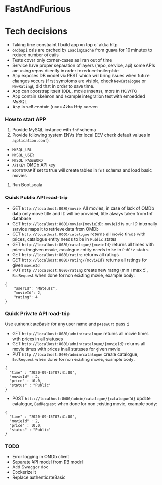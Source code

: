 # FastAndFurious

# Tech decisions
* Taking time constraint I build app on top of akka http
* `omdbapi` cals are cached by `LoadingCache` from guava for 10 minutes to reduce number of calls
* Tests cover only corner-cases as I ran out of time     
* Service have proper separation of layers (repo, service, api) some APIs are using repos directly in order to reduce boilerplate
* App exposes DB model via REST which will bring issues when future changes occurs (first symptoms are visible, check `NewCatalogue` or `NewRating`), did that in order to save time.
* App can bootstrap itself (DDL, movie inserts), more in HOWTO
* App contain skeleton and example integration test with embedded MySQL
* App is self contain (uses Akka.Http server).

### How to start APP
1) Provide MySQL instance with `fnf` schema
1) Provide following system ENVs (for local DEV check default values in `application.conf`):
* `MYSQL_URL`
* `MYSQL_USER`
* `MYSQL_PASSWORD`
* `APIKEY` OMDb API key
* `BOOTSTRAP` if set to true will create tables in `fnf` schema and load basic movies
1) Run Boot.scala

### Quick Public API road-trip
* GET `http://localhost:8080/movie`: All movies, in case of lack of OMDb data only move title and ID will be provided, title always taken from fnf database
* GET `http://localhost:8080/movie/{movieId}`: `movieId` is our ID internally service maps it to retrieve data from OMDb
* GET `http://localhost:8080/catalogue` returns all movie times with prices, catalogue entity needs to be in `Public` status
* GET `http://localhost:8080/catalogue/{movieId}` returns all times with prices for given movie, catalogue entity needs to be in `Public` status
* GET `http://localhost:8080/rating` returns all ratings
* GET `http://localhost:8080/rating/{movieId}` returns all ratings for given `movieId`
* PUT `http://localhost:8080/rating` create new rating (min 1 max 5), `BadRequest` when done for non existing movie, example body: 
```
{
    "userId": "Mateusz",
    "movieId": 2,
    "rating": 4
}
```

### Quick Private API road-trip
Use authenticateBasic for any user name and `p4ssw0rd` pass ;)
* GET `http://localhost:8080/admin/catalogue` returns all movie times with prices in all statuses
* GET `http://localhost:8080/admin/catalogue/{movieId}` returns all movie times with prices in all statuses for given movie
* PUT `http://localhost:8080/admin/catalogue` create catalogue, `BadRequest` when done for non existing movie, example body: 
```
{
  "time" : "2020-09-15T07:41:00",
  "movieId" : 2,
  "price" : 10.0,
  "status" : "Public"
}
```

* POST `http://localhost:8080/admin/catalogue/{catalogueId}` update catalogue, `BadRequest` when done for non existing movie, example body: 
```
{
  "time" : "2020-09-15T07:41:00",
  "movieId" : 2,
  "price" : 10.0,
  "status" : "Public"
}
```

### TODO
* Error logging in OMDb client
* Separate API model from DB model
* Add Swagger doc
* Dockerize it 
* Replace authenticateBasic
